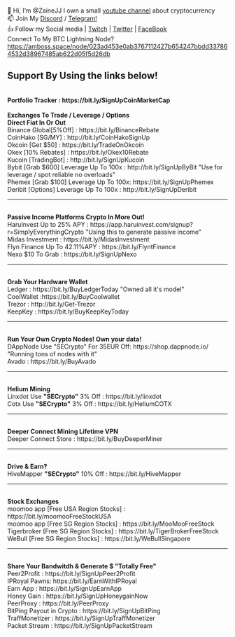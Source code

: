<br> 👋 Hi, I’m @ZaineJJ I own a small <a href="http://bit.ly/Simplyeverythingcrypto" target="_blank">youtube channel</a> about cryptocurrency 
<br> 📫 Join My <a href="https://discord.gg/tuuFQDPcga" target="_blank">Discord</a> / <a href="https://t.me/simplyeverythingNews" target="_blank">Telegram!</a>
<br> 👍 Follow my Social media | <a href="https://www.twitch.tv/SECrypto" target="_blank">Twitch</a> | <a href="https://twitter.com/zainejj" target="_blank">Twitter</a> | <a href="https://www.facebook.com/SimplyEverythingCrypto" target="_blank">FaceBook</a> 
<br>
Connect To My BTC Lightning Node? 
<br>
https://amboss.space/node/023ad453e0ab3767112427b654247bbdd337864532d38967485ab622d05f5d26db
<br>
<h2>Support By Using the links below!</h2>
<br> <b> Portfolio Tracker : https://bit.ly/SignUpCoinMarketCap </b>
<br>
<br> <b>Exchanges To Trade / Leverage / Options</b>
<br> <b>Direct Fiat In Or Out</b>
<br>Binance Global[5%Off]    : https://bit.ly/BinanceRebate
<br>CoinHako [SG/MY]         : http://bit.ly/CoinHakoSignUp
<br>Okcoin  [Get $50]        : https://bit.ly/TradeOnOkcoin
<br>Okex  [10% Rebates]      : https://bit.ly/Okex10Rebate
<br>Kucoin [TradingBot]      : http://bit.ly/SignUpKucoin
<br>Bybit [Grab $600] Leverage Up To 100x : http://bit.ly/SignUpByBit "Use for leverage / spot reliable no overloads"
<br>Phemex [Grab $100] Leverage Up To 100x: https://bit.ly/SignUpPhemex
<br>Deribit [Options] Leverage Up To 100x : http://bit.ly/SignUpDeribit
<hr>
<br><b>Passive Income Platforms Crypto In More Out!</b>
<br>HaruInvest Up to 25% APY   : https://app.haruinvest.com/signup?r=SimplyEverythingCrypto "Using this to generate passive income"
<br>Midas Investment         : https://bit.ly/MidasInvestment
<br>Flyn Finance Up To 42.11%APY            : https://bit.ly/FlyntFinance
<br>Nexo $10 To Grab         : https://bit.ly/SignUpNexo
<hr>
<br><b>Grab Your Hardware Wallet</b>
<br>Ledger : https://bit.ly/BuyLedgerToday "Owned all it's model"
<br>CoolWallet :https://bit.ly/BuyCoolwallet
<br>Trezor : http://bit.ly/Get-Trezor
<br>KeepKey : https://bit.ly/BuyKeepKeyToday
<hr>
<br> <b>Run Your Own Crypto Nodes! Own your data!</b>
<br>DAppNode Use "SECrypto" For 35EUR Off: https://shop.dappnode.io/ "Running tons of nodes with it"
<br>Avado                                : https://bit.ly/BuyAvado
<hr>
<br> <b>Helium Mining</b>
<br>Linxdot Use <b>"SECrypto"</b> 3% Off : https://bit.ly/linxdot
<br>Cotx Use <b>"SECrypto"</b> 3% Off    : https://bit.ly/HeliumCOTX
<hr>
<br> <b>Deeper Connect Mining Lifetime VPN</b>
<br>Deeper Connect Store    : https://bit.ly/BuyDeeperMiner
<hr>
<br> <b>Drive & Earn?</b>
<br>HiveMapper <b>"SECrypto"</b> 10% Off : https://bit.ly/HiveMapper
<hr>
<br> <b> Stock Exchanges </b>
<br> moomoo app [Free USA Region Stocks] : https://bit.ly/moomooFreeStockUSA
<br> moomoo app [Free SG Region Stocks]  : https://bit.ly/MooMooFreeStock
<br> Tigerbroker [Free SG Region Stocks] : https://bit.ly/TigerBrokerFreeStock
<br> WeBull [Free SG Region Stocks]      : https://bit.ly/WeBullSingapore
<hr>
<br> <b>Share Your Bandwitdh & Generate $ "Totally Free"</b>
<br>Peer2Profit : https://bit.ly/SignUpPeer2Profit
<br>IPRoyal Pawns: https://bit.ly/EarnWithIPRoyal
<br>Earn App : https://bit.ly/SignUpEarnApp
<br> Honey Gain : https://bit.ly/SignUpHoneygainNow
<br> PeerProxy : https://bit.ly/PeerProxy
<br> BitPing Payout in Crypto : https://bit.ly/SignUpBitPing
<br> TraffMonetizer : https://bit.ly/SignUpTraffMonetizer
<br> Packet Stream : https://bit.ly/SignUpPacketStream
